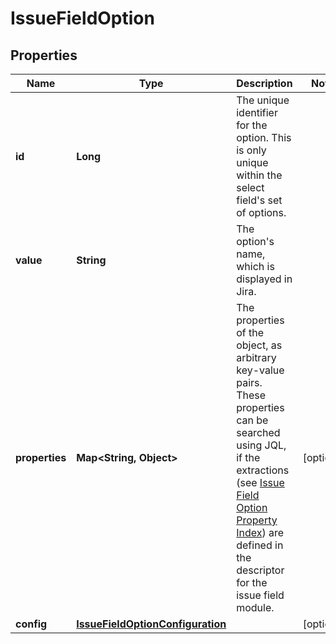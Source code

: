 # IssueFieldOption

## Properties
Name | Type | Description | Notes
------------ | ------------- | ------------- | -------------
**id** | **Long** | The unique identifier for the option. This is only unique within the select field&#x27;s set of options. | 
**value** | **String** | The option&#x27;s name, which is displayed in Jira. | 
**properties** | **Map&lt;String, Object&gt;** | The properties of the object, as arbitrary key-value pairs. These properties can be searched using JQL, if the extractions (see [Issue Field Option Property Index](https://developer.atlassian.com/cloud/jira/platform/modules/issue-field-option-property-index/)) are defined in the descriptor for the issue field module. |  [optional]
**config** | [**IssueFieldOptionConfiguration**](IssueFieldOptionConfiguration.md) |  |  [optional]
